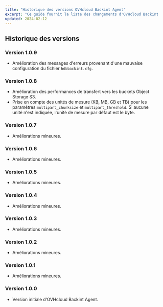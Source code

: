 ```yaml
---
title: "Historique des versions OVHcloud Backint Agent"
excerpt: "Ce guide fournit la liste des changements d'OVHcloud Backint Agent"
updated: 2024-02-12
---
```


## Historique des versions

### Version 1.0.9

- Amélioration des messages d'erreurs provenant d'une mauvaise configuration du fichier `hdbbackint.cfg`.

### Version 1.0.8

- Amélioration des performances de transfert vers les buckets Object Storage S3.
- Prise en compte des unités de mesure (KB, MB, GB et TB) pour les paramètres `multipart_chunksize` et `multipart_threshold`. Si aucune unité n'est indiquée, l'unité de mesure par défaut est le byte.

### Version 1.0.7

- Améliorations mineures.

### Version 1.0.6

- Améliorations mineures.

### Version 1.0.5

- Améliorations mineures.

### Version 1.0.4

- Améliorations mineures.

### Version 1.0.3

- Améliorations mineures.

### Version 1.0.2

- Améliorations mineures.

### Version 1.0.1

- Améliorations mineures.

### Version 1.0.0

- Version initiale d'OVHcloud Backint Agent.
